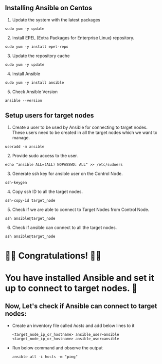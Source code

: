 
## Installing Ansible on Centos

1. Update the system with the latest packages
```
sudo yum -y update
```

2. Install EPEL (Extra Packages for Enterprise Linux) repository. 
```
sudo yum -y install epel-repo
```

3. Update the repository cache
```
sudo yum -y update
```

4. Install Ansible
```
sudo yum -y install ansible
```

5. Check Ansible Version
```
ansible --version
```

## Setup users for target nodes

1. Create a user to be used by Ansible for connecting to target nodes. These users need to be created in all the target nodes which we want to manage.
```
useradd -m ansible
```

2. Provide sudo access to the user.
```
echo "ansible ALL=(ALL) NOPASSWD: ALL" >> /etc/sudoers
```

3. Generate ssh key for ansible user on the Control Node.
```
ssh-keygen
```

4. Copy ssh ID to all the target nodes.
```
ssh-copy-id target_node
```

5. Check if we are able to connect to Target Nodes from Control Node.
```
ssh ansible@target_node
```

6. Check if ansible can connect to all the target nodes.
```
ssh ansible@target_node
```

# 👏👏 Congratulations! 👏👏
# You have installed Ansible and set it up to connect to target nodes. 🙌


## Now, Let's check if Ansible can connect to target nodes:
- Create an inventory file called *hosts* and add below lines to it
  ```
  <target_node_ip_or_hostname> ansible_user=ansible
  <target_node_ip_or_hostname> ansible_user=ansible
  ```
- Run below command and observe the output
  ```
  ansible all -i hosts -m "ping"
  ```
